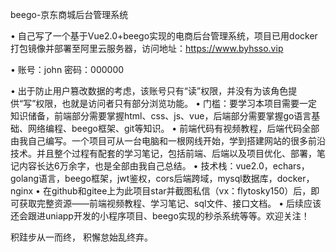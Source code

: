 beego-京东商城后台管理系统

• 自己写了一个基于Vue2.0+beego实现的电商后台管理系统，项目已用docker打包镜像并部署至阿里云服务器，访问地址：https://www.byhsso.vip 

• 账号：john 密码：000000

• 出于防止用户篡改数据的考虑，该账号只有“读”权限，并没有为该角色提供“写”权限，也就是访问者只有部分浏览功能。
• 门槛：要学习本项目需要一定知识储备，前端部分需要掌握html、css、js、vue，后端部分需要掌握go语言基础、网络编程、beego框架、git等知识。
• 前端代码有视频教程，后端代码全部由我自己编写。一个项目可从一台电脑和一根网线开始，学到搭建网站的很多前沿技术。并且整个过程有配套的学习笔记，包括前端、后端以及项目优化、部署，笔记内容长达6万余字，也是全部由我自己总结。
• 技术栈：vue2.0，echars，golang语言，beego框架，jwt鉴权，cors后端跨域，mysql数据库，docker，nginx
• 在github和gitee上为此项目star并截图私信（vx：flytosky150）后，即可获取完整资源——前端视频教程、学习笔记、sql文件、接口文档。 
• 后续应该还会跟进uniapp开发的小程序项目、beego实现的秒杀系统等等。欢迎关注！



积跬步从一而终， 积懈怠始乱终弃。
